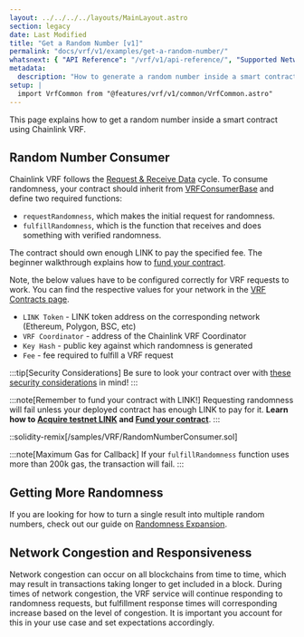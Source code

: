 ```yaml
---
layout: ../../../../layouts/MainLayout.astro
section: legacy
date: Last Modified
title: "Get a Random Number [v1]"
permalink: "docs/vrf/v1/examples/get-a-random-number/"
whatsnext: { "API Reference": "/vrf/v1/api-reference/", "Supported Networks": "/vrf/v1/supported-networks/" }
metadata:
  description: "How to generate a random number inside a smart contract using Chainlink VRF."
setup: |
  import VrfCommon from "@features/vrf/v1/common/VrfCommon.astro"
---
```


<VrfCommon />

This page explains how to get a random number inside a smart contract using Chainlink VRF.

## Random Number Consumer

Chainlink VRF follows the [Request & Receive Data](/any-api/introduction/) cycle. To consume randomness, your contract should inherit from [VRFConsumerBase](https://github.com/smartcontractkit/chainlink/blob/master/contracts/src/v0.8/VRFConsumerBase.sol) and define two required functions:

- `requestRandomness`, which makes the initial request for randomness.
- `fulfillRandomness`, which is the function that receives and does something with verified randomness.

The contract should own enough LINK to pay the specified fee. The beginner walkthrough explains how to [fund your contract](/resources/fund-your-contract/).

Note, the below values have to be configured correctly for VRF requests to work. You can find the respective values for your network in the [VRF Contracts page](/vrf/v1/supported-networks).

- `LINK Token` - LINK token address on the corresponding network (Ethereum, Polygon, BSC, etc)
- `VRF Coordinator` - address of the Chainlink VRF Coordinator
- `Key Hash` - public key against which randomness is generated
- `Fee` - fee required to fulfill a VRF request

:::tip[Security Considerations]
Be sure to look your contract over with [these security considerations](/vrf/v1/security) in mind!
:::

:::note[Remember to fund your contract with LINK!]
Requesting randomness will fail unless your deployed contract has enough LINK to pay for it. **Learn how to [Acquire testnet LINK](/resources/acquire-link/) and [Fund your contract](/resources/fund-your-contract/)**.
:::

::solidity-remix[/samples/VRF/RandomNumberConsumer.sol]

:::note[Maximum Gas for Callback]
If your `fulfillRandomness` function uses more than 200k gas, the transaction will fail.
:::

## Getting More Randomness

If you are looking for how to turn a single result into multiple random numbers, check out our guide on [Randomness Expansion](/vrf/v1/best-practices/#getting-multiple-random-numbers).

## Network Congestion and Responsiveness

Network congestion can occur on all blockchains from time to time, which may result in transactions taking longer to get included in a block. During times of network congestion, the VRF service will continue responding to randomness requests, but fulfillment response times will corresponding increase based on the level of congestion. It is important you account for this in your use case and set expectations accordingly.
